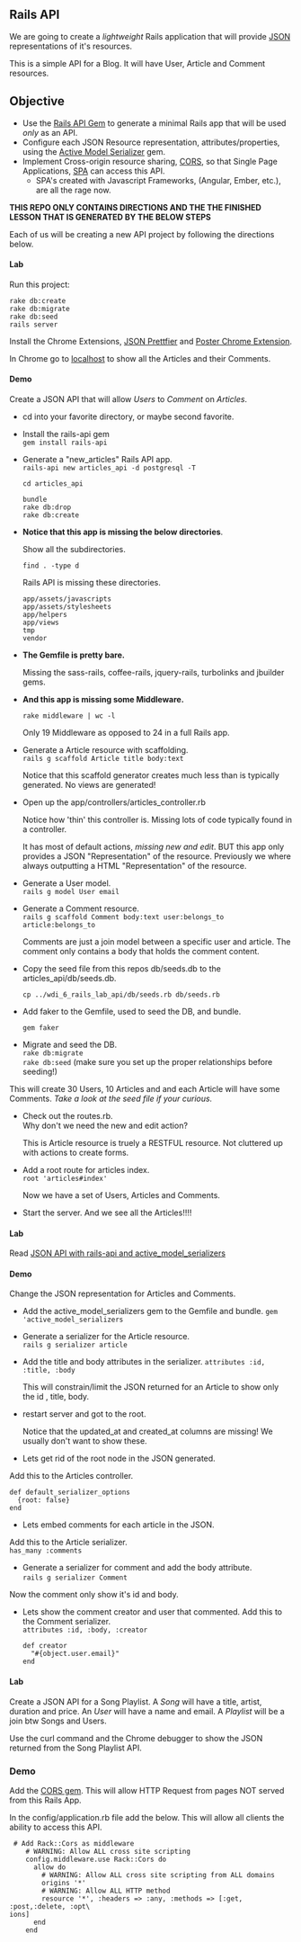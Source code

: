 ## Rails API

We are going to create a _lightweight_ Rails application that will provide [JSON](http://en.wikipedia.org/wiki/JSON#Data_types.2C_syntax_and_example) representations of it's resources.

This is a simple API for a Blog. It will have User, Article and Comment resources.

## Objective

* Use the [Rails API Gem](https://github.com/rails-api/rails-api) to generate a minimal Rails app that will be used _only_ as an API.
* Configure each JSON Resource representation, attributes/properties, using the [Active Model Serializer](https://github.com/rails-api/active_model_serializers) gem. 
* Implement Cross-origin resource sharing, [CORS](http://en.wikipedia.org/wiki/Cross-origin_resource_sharing), so that Single Page Applications, [SPA](http://en.wikipedia.org/wiki/Single-page_application) can access this API.
	* SPA's created with Javascript Frameworks, (Angular, Ember, etc.), are all the rage now.
 
 __THIS REPO ONLY CONTAINS DIRECTIONS AND THE THE FINISHED LESSON THAT IS GENERATED BY THE BELOW STEPS__
 

Each of us will be creating a new API project by following the directions below. 


#### Lab 

Run this project:

```
rake db:create
rake db:migrate
rake db:seed
rails server 

```

Install the Chrome Extensions, [JSON Prettfier](http://goo.gl/0ueVkS) and [Poster Chrome Extension](http://goo.gl/FIfCji).  

In Chrome go to [localhost](http://localhost:3000) to show all the Articles and their Comments. 

#### Demo


 Create a JSON API that will allow _Users_ to _Comment_ on _Articles_.

* cd into your favorite directory, or maybe second favorite.  

* Install the rails-api gem  
  ``gem install rails-api`` 

* Generate a "new_articles" Rails API app.  
  ``rails-api new articles_api -d postgresql -T``
    
  ``cd articles_api``
  
  ``bundle``  
  ``rake db:drop``  
  ``rake db:create``  

 * __Notice that this app is missing the below directories__.

	Show all the subdirectories.  
	```
	find . -type d
	```
	
	Rails API is missing these directories.  
	```
	app/assets/javascripts
	app/assets/stylesheets
	app/helpers
	app/views
	tmp
	vendor
	```

 * __The Gemfile is pretty bare.__

	Missing the sass-rails, coffee-rails, jquery-rails, turbolinks and jbuilder gems. 


 * __And this app is missing some Middleware.__

	```
	rake middleware | wc -l 
	``` 
	
	Only 19 Middleware as opposed to 24 in a full Rails app.
	

* Generate a Article resource with scaffolding.  
  ``rails g scaffold Article title body:text``  
	
	Notice that this scaffold generator creates much less than is typically generated. 
	No views are generated!
	
* Open up the app/controllers/articles_controller.rb

	Notice how 'thin' this controller is. Missing lots of code typically found in a controller.
	
   It has most of default actions, _missing new and edit_. BUT this app only provides a JSON "Representation" of the resource. Previously we where always outputting a HTML "Representation" of the resource.


* Generate a User model.  
  ``rails g model User email``

* Generate a Comment resource.  
  ``rails g scaffold Comment body:text user:belongs_to article:belongs_to``  

	Comments are just a join model between a specific user and article. The comment only contains a body that holds the comment content.

* Copy the seed file from this repos db/seeds.db to the articles_api/db/seeds.db.  

	``cp ../wdi_6_rails_lab_api/db/seeds.rb db/seeds.rb``  

* Add faker to the Gemfile, used to seed the DB, and bundle.  

	``gem faker``   

* Migrate and seed the DB.  
  ``rake db:migrate``  
  ``rake db:seed``
(make sure you set up the proper relationships before seeding!)
  

This will create 30 Users, 10 Articles	and and each Article will have some Comments. _Take a look at the seed file if your curious._

* Check out the routes.rb.  
Why don't we need the new and edit action?

	This is Article resource is truely a RESTFUL resource. Not cluttered up with actions to create forms.

* Add a root route for articles index.  
  ``root 'articles#index'``

	Now we have a set of Users, Articles and Comments.
	
* Start the server. And we see all the Articles!!!!



#### Lab

Read [JSON API with rails-api and active_model_serializers](http://adamniedzielski.github.io/blog/2014/03/02/json-api-with-rails-api-and-active-model-serializers/)

#### Demo
Change the JSON representation for Articles and Comments.

* Add the active_model_serializers gem to the Gemfile and bundle.
	``gem 'active_model_serializers`` 

* Generate a serializer for the Article resource.  
	``rails g serializer article``

* Add the title and body attributes in the serializer. 
  `attributes :id, :title, :body`

	This will constrain/limit the JSON returned for an Article to show only the id , title, body. 

* restart server and got to the root.

	Notice that the updated_at and created_at columns are missing!
	We usually don't want to show these.

* Lets get rid of the root node in the JSON generated. 
	
 Add this to the Articles controller.
 
	def default_serializer_options  
	  {root: false}
	end


* Lets embed comments for each article in the JSON.

Add this to the Article serializer.  
	``has_many :comments``

* Generate a serializer for comment and add the body attribute.  
	``rails g serializer Comment`` 

Now the comment only show it's id and body.

* Lets show the comment creator and user that commented. Add this to the Comment serializer.  
	``attributes :id, :body, :creator``

	  def creator
    	"#{object.user.email}"
	  end
	 
#### Lab 
Create a JSON API for a Song Playlist. A _Song_ will have a title, artist, duration and price. An _User_ will have a name and email. A _Playlist_ will be a join btw Songs and Users.

Use the curl command and the Chrome debugger to show the JSON returned from the Song Playlist API.


### Demo

Add the [CORS gem](https://github.com/cyu/rack-cors). This will allow HTTP Request from pages NOT served from this Rails App.

In the config/application.rb file add the below. This will allow all clients the ability to access this API.

```
 # Add Rack::Cors as middleware                                             
    # WARNING: Allow ALL cross site scripting                                  
    config.middleware.use Rack::Cors do
      allow do
        # WARNING: Allow ALL cross site scripting from ALL domains             
        origins '*'
        # WARNING: Allow ALL HTTP method                                       
        resource '*', :headers => :any, :methods => [:get, :post,:delete, :opt\
ions]
      end
    end

```

